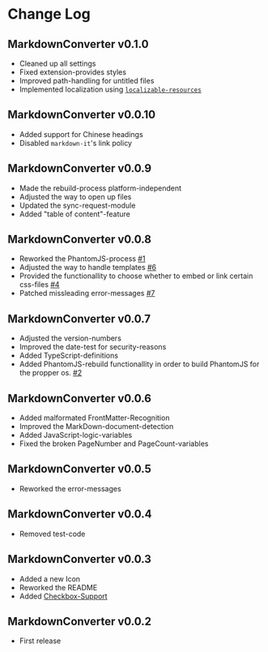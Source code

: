 # Change Log
## MarkdownConverter v0.1.0
  - Cleaned up all settings
  - Fixed extension-provides styles
  - Improved path-handling for untitled files
  - Implemented localization using [`localizable-resources`](https://npmjs.org/package/localizable-resources)

## MarkdownConverter v0.0.10
  - Added support for Chinese headings
  - Disabled `markdown-it`'s link policy

## MarkdownConverter v0.0.9
  - Made the rebuild-process platform-independent
  - Adjusted the way to open up files
  - Updated the sync-request-module
  - Added "table of content"-feature

## MarkdownConverter v0.0.8
  - Reworked the PhantomJS-process [#1](https://github.com/manuth/MarkdownConverter/issues/1)
  - Adjusted the way to handle templates [#6](https://github.com/manuth/MarkdownConverter/issues/6)
  - Provided the functionallity to choose whether to embed or link certain css-files [#4](https://github.com/manuth/MarkdownConverter/issues/4)
  - Patched missleading error-messages [#7](https://github.com/manuth/MarkdownConverter/issues/7)

## MarkdownConverter v0.0.7
  - Adjusted the version-numbers
  - Improved the date-test for security-reasons
  - Added TypeScript-definitions
  - Added PhantomJS-rebuild functionallity in order to build PhantomJS for the propper os. [#2](https://github.com/manuth/MarkdownConverter/issues/2)

## MarkdownConverter v0.0.6
  - Added malformated FrontMatter-Recognition
  - Improved the MarkDown-document-detection
  - Added JavaScript-logic-variables
  - Fixed the broken PageNumber and PageCount-variables

## MarkdownConverter v0.0.5
  - Reworked the error-messages

## MarkdownConverter v0.0.4
  - Removed test-code

## MarkdownConverter v0.0.3
  - Added a new Icon
  - Reworked the README
  - Added [Checkbox-Support][MarkdownItCheckbox]

## MarkdownConverter v0.0.2
  - First release

<!--- References -->
[MarkdownItCheckbox]: https://www.npmjs.com/package/markdown-it-checkbox